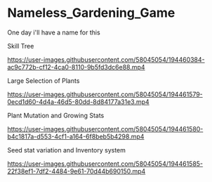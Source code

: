 # Nameless_Gardening_Game
One day i'll have a name for this

Skill Tree

https://user-images.githubusercontent.com/58045054/194460384-ac9c772b-cf12-4ca0-8110-9b5fd3dc6e88.mp4


Large Selection of Plants

https://user-images.githubusercontent.com/58045054/194461579-0ecd1d60-4d4a-46d5-80dd-8d84177a31e3.mp4


Plant Mutation and Growing Stats

https://user-images.githubusercontent.com/58045054/194461580-b4c1817a-d553-4cf1-a164-6f8beb5b4298.mp4


Seed stat variation and Inventory system

https://user-images.githubusercontent.com/58045054/194461585-22f38ef1-7df2-4484-9e61-70d44b690150.mp4


